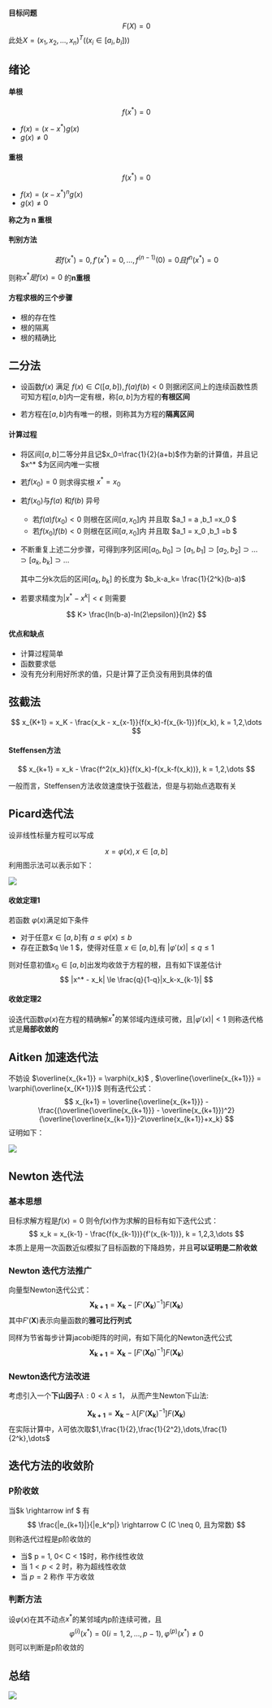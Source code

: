 **目标问题**
$$
F(X) = 0
$$
此处$X = (x_1,x_2,\dots,x_n)^T ((x_i \in [a_i, b_i]))$



## 绪论

#### 单根

$$
f(x^*) = 0
$$

- $f(x) = (x- x^*)g(x)$
- $g(x) \neq 0$

#### 重根

$$
f(x^*) = 0
$$

- $f(x) = (x- x^*)^ng(x)$
- $g(x) \neq 0$

**称之为 n 重根**



#### 判别方法

$$
若 f(x^*) = 0, f'(x^*) = 0 , \dots ,f^{(n-1)}(0) = 0 且 f^{n}(x^*) =0
$$

则称$x^*是f(x) = 0$ 的**n重根**

#### 方程求根的三个步骤

- 根的存在性
- 根的隔离
- 根的精确比

## 二分法

- 设函数$f(x)$ 满足 $f(x) \in C([a,b]), f(a)f(b) < 0$ 则据闭区间上的连续函数性质可知方程$[a,b]$内一定有根，称$[a,b]$为方程的**有根区间** 

- 若方程在$[a,b]$内有唯一的根，则称其为方程的**隔离区间**

#### 计算过程

- 将区间$[a,b]$二等分并且记$x_0=\frac{1}{2}(a+b)$作为新的计算值，并且记$x^* $为区间内唯一实根

- 若$f(x_0) = 0$ 则求得实根 $x^* = x_0$

- 若$f(x_0)$与$f(a)$ 和$f(b)$ 异号

  - 若$f(a)f(x_0) <0$ 则根在区间$[a,x_0]$内 并且取 $a_1 = a ,b_1 =x_0 $
  - 若$f(x_0)f(b) <0$ 则根在区间$[a,x_0]$内 并且取 $a_1 = x_0 ,b_1 =b $

- 不断重复上述二分步骤，可得到序列区间$[a_0,b_0] \supset [a_1,b_1] \supset[a_2,b_2]\supset \dots \supset [a_k,b_k] \supset \dots$

  其中二分k次后的区间$[a_k,b_k]$ 的长度为 $b_k-a_k= \frac{1}{2^k}(b-a)$

- 若要求精度为$|x^*-x^k|<\epsilon$ 则需要 

$$
K> \frac{ln(b-a)-ln(2\epsilon)}{ln2}
$$

#### 优点和缺点

- 计算过程简单
- 函数要求低
- 没有充分利用好所求的值，只是计算了正负没有用到具体的值

## 弦截法

$$
x_{K+1} = x_K - \frac{x_k - x_{x-1}}{f(x_k)-f(x_{k-1})}f(x_k), k = 1,2,\dots
$$

#### Steffensen方法

$$
x_{k+1} = x_k - \frac{f^2(x_k)}{f(x_k)-f(x_k-f(x_k))}, k = 1,2,\dots
$$

一般而言，Steffensen方法收敛速度快于弦截法，但是与初始点选取有关



## Picard迭代法

设非线性标量方程可以写成


$$
x = \varphi(x), x\in [a,b]
$$
利用图示法可以表示如下：

![](img/2-1.png)

#### 收敛定理1

若函数 $\varphi(x)$满足如下条件

- 对于任意$x \in [a,b]$有 $a\leq \varphi(x) \leq b$
- 存在正数$q \le 1 $，使得对任意 $x \in [a,b]$,有 $|\varphi ' (x)| \le q \le 1$

则对任意初值$x_0 \in [a,b]$出发均收敛于方程的根，且有如下误差估计
$$
|x^* - x_k| \le \frac{q}{1-q}|x_k-x_{k-1}|
$$

#### 收敛定理2

设迭代函数$\varphi(x)$在方程的精确解$x^*$的某邻域内连续可微，且$|\varphi '(x)  | < 1$ 则称迭代格式是**局部收敛的**



## Aitken 加速迭代法

不妨设 $\overline{x_{k+1}} = \varphi(x_k)$ , $\overline{\overline{x_{k+1}}} = \varphi(\overline{x_{K+1}})$ 则有迭代公式：
$$
x_{k+1} = \overline{\overline{x_{k+1}}} - \frac{(\overline{\overline{x_{k+1}}} - \overline{x_{k+1}})^2} {\overline{\overline{x_{k+1}}}-2\overline{x_{k+1}}+x_k}
$$
证明如下：

![](img/2-2.jpg)

## Newton 迭代法

### 基本思想

目标求解方程是$f(x) = 0$ 则令$f(x)$作为求解的目标有如下迭代公式：
$$
x_k = x_{k-1} - \frac{f(x_{k-1})}{f'(x_{k-1})}, k = 1,2,3,\dots
$$
本质上是用一次函数近似模拟了目标函数的下降趋势，并且**可以证明是二阶收敛**

### Newton 迭代方法推广

向量型Newton迭代公式：
$$
\mathbf{X_{k+1}} = \mathbf{X_k} - [F'(\mathbf{X_k})^{-1}]F(\mathbf{X_k})
$$
其中$F'(\mathbf{X})$表示向量函数的**雅可比行列式**

同样为节省每步计算jacobi矩阵的时间，有如下简化的Newton迭代公式
$$
\mathbf{X_{k+1}} = \mathbf{X_k} - [F'(\mathbf{X_0})^{-1}]F(\mathbf{X_k})
$$

### Newton迭代方法改进

考虑引入一个**下山因子**$\lambda: 0 < \lambda \le 1$， 从而产生Newton下山法:

 
$$
\mathbf{X_{k+1}} = \mathbf{X_k} -\lambda [F'(\mathbf{X_k})^{-1}]F(\mathbf{X_k})
$$
在实际计算中，$\lambda$可依次取$1,\frac{1}{2},\frac{1}{2^2},\dots,\frac{1}{2^k},\dots$

## 迭代方法的收敛阶

### P阶收敛

当$k \rightarrow inf $ 有
$$
\frac{|e_{k+1}|}{|e_k^p|}  \rightarrow C (C \neq 0, 且为常数)
$$
则称迭代过程是p阶收敛的

- 当$ p = 1, 0< C < 1$时，称作线性收敛
- 当 $1 < p < 2$ 时，称为超线性收敛
- 当 $p = 2$ 称作 平方收敛 

### 判断方法

设$\varphi(x)$在其不动点$x^*$的某邻域内p阶连续可微，且
$$
\varphi^{(i)}(x^*) = 0 (i = 1,2,\dots, p - 1),\varphi^{(p)}(x^*) \neq 0
$$
则可以判断是p阶收敛的



## 总结

![](img/2-3.jpg)

